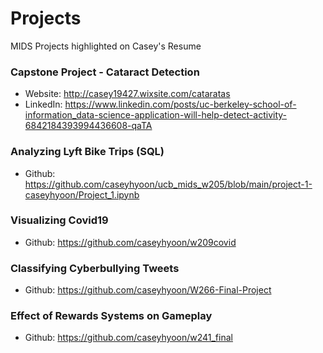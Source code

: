 # Projects
MIDS Projects highlighted on Casey's Resume

### Capstone Project - Cataract Detection
- Website: http://casey19427.wixsite.com/cataratas
- LinkedIn: https://www.linkedin.com/posts/uc-berkeley-school-of-information_data-science-application-will-help-detect-activity-6842184393994436608-qaTA

### Analyzing Lyft Bike Trips (SQL)
- Github: https://github.com/caseyhyoon/ucb_mids_w205/blob/main/project-1-caseyhyoon/Project_1.ipynb

### Visualizing Covid19
- Github: https://github.com/caseyhyoon/w209covid

### Classifying Cyberbullying Tweets
- Github: https://github.com/caseyhyoon/W266-Final-Project

### Effect of Rewards Systems on Gameplay
- Github: https://github.com/caseyhyoon/w241_final
